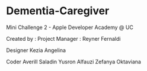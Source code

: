# Dementia-Caregiver
Mini Challenge 2 - Apple Developer Academy @ UC

Created by : 
Project Manager : 
Reyner Fernaldi

Designer
Kezia Angelina

Coder
Averill Saladin
Yusron Alfauzi
Zefanya Oktaviana
